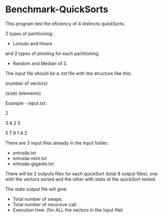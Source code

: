 # Benchmark-QuickSorts
This program test the eficiency of 4 distincts quickSorts.

2 types of partitioning:
- Lomuto and Hoare. 

and 2 types of pivoting for each partitioning: 
- Random and Median of 3.

The input file should be a .txt file with the structure like this:

(number of vectors) 

(size)  (elements)

Example - input.txt: 

2 

3 4 2 5 

5 7 9 1 4 2

There are 3 input files already in the input folder:
- entrada.txt
- entrada-mini.txt
- entrada-gigante.txt

There will be 2 outputs files for each quickSort (total 8 output files), one with the vectors sorted 
and the other with stats of the quickSort tested.

The stats output file will give: 
- Total number of swaps.
- Total number of recursive call.
- Execution time. (for ALL the vectors in the input file)
